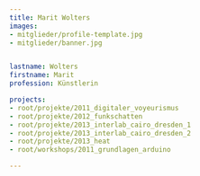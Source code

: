```yaml
---
title: Marit Wolters
images:
- mitglieder/profile-template.jpg
- mitglieder/banner.jpg


lastname: Wolters
firstname: Marit
profession: Künstlerin

projects:
- root/projekte/2011_digitaler_voyeurismus
- root/projekte/2012_funkschatten
- root/projekte/2013_interlab_cairo_dresden_1
- root/projekte/2013_interlab_cairo_dresden_2
- root/projekte/2013_heat
- root/workshops/2011_grundlagen_arduino

---
```


